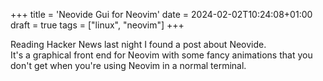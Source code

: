 +++
title = 'Neovide Gui for Neovim'
date = 2024-02-02T10:24:08+01:00
draft = true
tags = ["linux", "neovim"]
+++

Reading Hacker News last night I found a post about Neovide.  
It's a graphical front end for Neovim with some fancy animations that you don't get when you're using Neovim in a normal terminal.
